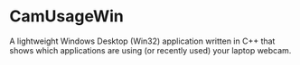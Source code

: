 # CamUsageWin
A lightweight Windows Desktop (Win32) application written in C++ that shows which applications are using (or recently used) your laptop webcam. 
